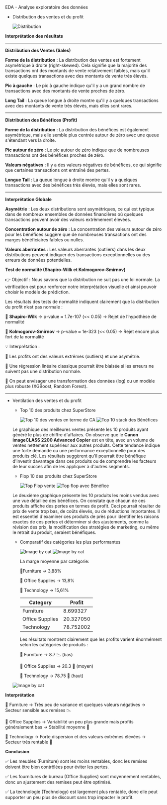  EDA - Analyse exploratoire des données

- Distribution des ventes et du profit
 
    ![Distribution](Picture%20for%20README/Distrib%20Sales.png)
    

**Interprétation des résultats**

---

**Distribution des Ventes (Sales)**

**Forme de la distribution** : La distribution des ventes est fortement asymétrique à droite (right-skewed). Cela signifie que la majorité des transactions ont des montants de vente relativement faibles, mais qu'il existe quelques transactions avec des montants de vente très élevés.

**Pic à gauche** : Le pic à gauche indique qu'il y a un grand nombre de transactions avec des montants de vente proches de zéro.

**Long Tail** : La queue longue à droite montre qu'il y a quelques transactions avec des montants de vente très élevés, mais elles sont rares.

---

**Distribution des Bénéfices (Profit)**

**Forme de la distribution** : La distribution des bénéfices est également asymétrique, mais elle semble plus centrée autour de zéro avec une queue s'étendant vers la droite.

**Pic autour de zéro** : Le pic autour de zéro indique que de nombreuses transactions ont des bénéfices proches de zéro.

**Valeurs négatives** : Il y a des valeurs négatives de bénéfices, ce qui signifie que certaines transactions ont entraîné des pertes.

**Longue Tail** : La queue longue à droite montre qu'il y a quelques transactions avec des bénéfices très élevés, mais elles sont rares.

---

**Interprétation Globale**

**Asymétrie** : Les deux distributions sont asymétriques, ce qui est typique dans de nombreux ensembles de données financières où quelques transactions peuvent avoir des valeurs extrêmement élevées.

**Concentration autour de zéro** : La concentration des valeurs autour de zéro pour les bénéfices suggère que de nombreuses transactions ont des marges bénéficiaires faibles ou nulles.

**Valeurs aberrantes** : Les valeurs aberrantes (outliers) dans les deux distributions peuvent indiquer des transactions exceptionnelles ou des erreurs de données potentielles.

**Test de normalité (Shapiro-Wilk et Kolmogorov-Smirnov)**

👉 Objectif : Nous savons que la distribution ne suit pas une loi normale. La vérification est pour renforcer notre interprétation visuelle et ainsi pouvoir choisir le modèle de prédiction.

Les résultats des tests de normalité indiquent clairement que la distribution du profit n’est pas normale :

📌 **Shapiro-Wilk** → p-value ≈ 1.7e-107 (<< 0.05) → Rejet de l’hypothèse de normalité

📌 **Kolmogorov-Smirnov** → p-value ≈ 1e-323 (<< 0.05) → Rejet encore plus fort de la normalité

💡 Interprétation : 

🔹 Les profits ont des valeurs extrêmes (outliers) et une asymétrie.

🔹 Une régression linéaire classique pourrait être biaisée si les erreurs ne suivent pas une distribution normale.

🔹 On peut envisager une transformation des données (log) ou un modèle plus robuste (XGBoost, Random Forest).






--------------------------------------------------------------------------------------------------------------------------------
- Ventilation des ventes et du profit
  - Top 10 des produits chez SuperStore
    
    ![Top 10 des ventes en terme de CA](Picture%20for%20README/Top%2010%20ventes.png)
    ![Top 10 stack des Bénéfices](Picture%20for%20README/Top%2010%20stack%20Benef.png)

  Le graphique des meilleures ventes présente les 10 produits ayant généré le plus de chiffre d'affaires. On observe que le **Canon imageCLASS 2200 Advanced Copier** est en tête, avec un volume de ventes nettement supérieur aux autres produits. Cette tendance indique une forte demande ou une performance exceptionnelle pour des produits clé. Les résultats suggèrent qu'il pourrait être bénéfique d'investir davantage dans ces produits ou de comprendre les facteurs de leur succès afin de les appliquer à d'autres segments.
  
    - Flop 10 des produits chez SuperStore
     
      ![Top Flop vente](Picture%20for%20README/Top%20Flop%20vente.png)
      ![Top flop avec Bénéfice](Picture%20for%20README/Top%20flop%20avec%20Benef.png)

  Le deuxième graphique présente les 10 produits les moins vendus avec une vue détaillée des bénéfices. On constate que chacun de ces produits affiche des pertes en termes de profit. Ceci pourrait résulter de prix de vente trop bas, de coûts élevés, ou de réductions importantes. Il est essentiel d'examiner ces produits de près pour identifier les raisons exactes de ces pertes et déterminer si des ajustements, comme la révision des prix, la modification des stratégies de marketing, ou même le retrait du produit, seraient bénéfiques.

    - Comparatif des catégories les plus performantes
       
        ![Image by cat](Picture%20for%20README/by%20cat.png)
        ![Image by cat](Picture%20for%20README/marge%20by%20cat.png)       
      
      La marge moyenne par catégorie:
 
      📌Furniture → 3,88%

      📌 Office Supplies → 13,8%

      📌 Technology → 15,61%


      | **Category** | **Profit** |
      | --- | --- |
      | Furniture | 8.699327 |
      | Office Supplies | 20.327050 |
      | Technology | 78.752002 |

      Les résultats montrent clairement que les profits varient énormément selon les catégories de produits :

      📌 Furniture → 8.7 📉 (bas)

      📌 Office Supplies → 20.3 🔄 (moyen)

      📌 Technology → 78.75 🚀 (haut)

   ![Image by cat](Picture%20for%20README/rep%20mar.png)       


**Interprétation**

   📌 Furniture → Très peu de variance et quelques valeurs négatives → Secteur sensible aux remises 📉

   📌 Office Supplies → Variabilité un peu plus grande mais profits généralement bas → Stabilité moyenne 🔄

   📌 Technology → Forte dispersion et des valeurs extrêmes élevées → Secteur très rentable 🚀

**Conclusion**

   ✅ Les meubles (Furniture) sont les moins rentables, donc les remises doivent être bien contrôlées pour éviter les pertes.

   ✅ Les fournitures de bureau (Office Supplies) sont moyennement rentables, donc un ajustement des remises peut être optimisé.

   ✅ La technologie (Technology) est largement plus rentable, donc elle peut supporter un peu plus de discount sans trop impacter le profit.


